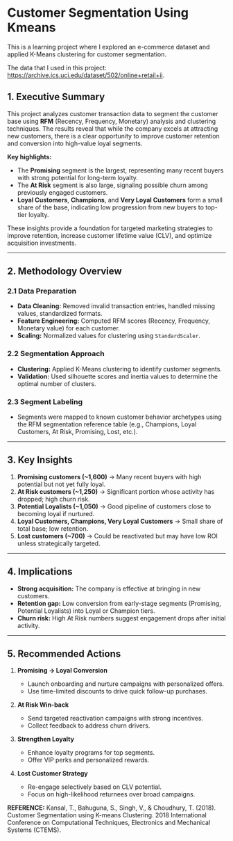 # Customer Segmentation Using Kmeans
This is a learning project where I explored an e-commerce dataset and applied K-Means clustering for customer segmentation.

The data that I used in this project: https://archive.ics.uci.edu/dataset/502/online+retail+ii.

## 1. Executive Summary

This project analyzes customer transaction data to segment the customer base using **RFM** (Recency, Frequency, Monetary) analysis and clustering techniques. The results reveal that while the company excels at attracting new customers, there is a clear opportunity to improve customer retention and conversion into high-value loyal segments.

**Key highlights:**

- The **Promising** segment is the largest, representing many recent buyers with strong potential for long-term loyalty.
- The **At Risk** segment is also large, signaling possible churn among previously engaged customers.
- **Loyal Customers**, **Champions**, and **Very Loyal Customers** form a small share of the base, indicating low progression from new buyers to top-tier loyalty.

These insights provide a foundation for targeted marketing strategies to improve retention, increase customer lifetime value (CLV), and optimize acquisition investments.

---

## 2. Methodology Overview

### 2.1 Data Preparation
- **Data Cleaning:** Removed invalid transaction entries, handled missing values, standardized formats.
- **Feature Engineering:** Computed RFM scores (Recency, Frequency, Monetary value) for each customer.
- **Scaling:** Normalized values for clustering using `StandardScaler`.

### 2.2 Segmentation Approach
- **Clustering:** Applied K-Means clustering to identify customer segments.
- **Validation:** Used silhouette scores and inertia values to determine the optimal number of clusters.

### 2.3 Segment Labeling
- Segments were mapped to known customer behavior archetypes using the RFM segmentation reference table (e.g., Champions, Loyal Customers, At Risk, Promising, Lost, etc.).

---

## 3. Key Insights

1. **Promising customers (~1,600)** → Many recent buyers with high potential but not yet fully loyal.  
2. **At Risk customers (~1,250)** → Significant portion whose activity has dropped; high churn risk.  
3. **Potential Loyalists (~1,050)** → Good pipeline of customers close to becoming loyal if nurtured.  
4. **Loyal Customers, Champions, Very Loyal Customers** → Small share of total base; low retention.  
5. **Lost customers (~700)** → Could be reactivated but may have low ROI unless strategically targeted.

---

## 4. Implications

- **Strong acquisition:** The company is effective at bringing in new customers.  
- **Retention gap:** Low conversion from early-stage segments (Promising, Potential Loyalists) into Loyal or Champion tiers.  
- **Churn risk:** High At Risk numbers suggest engagement drops after initial activity.

---

## 5. Recommended Actions

1. **Promising → Loyal Conversion**  
   - Launch onboarding and nurture campaigns with personalized offers.  
   - Use time-limited discounts to drive quick follow-up purchases.  

2. **At Risk Win-back**  
   - Send targeted reactivation campaigns with strong incentives.  
   - Collect feedback to address churn drivers.  

3. **Strengthen Loyalty**  
   - Enhance loyalty programs for top segments.  
   - Offer VIP perks and personalized rewards.  

4. **Lost Customer Strategy**  
   - Re-engage selectively based on CLV potential.  
   - Focus on high-likelihood returnees over broad campaigns.  


**REFERENCE:**
Kansal, T., Bahuguna, S., Singh, V., & Choudhury, T. (2018). Customer Segmentation using K-means Clustering. 2018 International Conference on Computational Techniques, Electronics and Mechanical Systems (CTEMS). 
